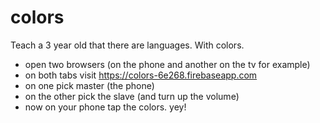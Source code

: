 # colors

Teach a 3 year old that there are languages. With colors. 

 * open two browsers (on the phone and another on the tv for example)
 * on both tabs visit https://colors-6e268.firebaseapp.com
 * on one pick master (the phone)
 * on the other pick the slave (and turn up the volume)
 * now on your phone tap the colors. yey!
